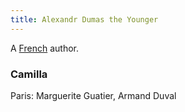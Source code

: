```yaml
---
title: Alexandr Dumas the Younger
---
```


A [French](../index.html) author.

### Camilla

Paris: Marguerite Guatier, Armand Duval
